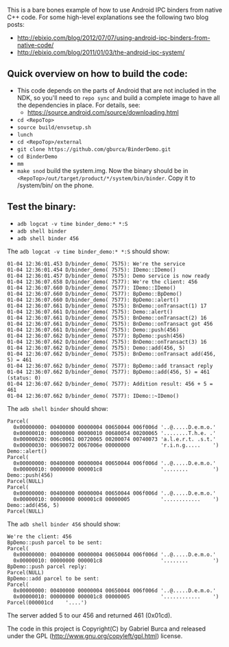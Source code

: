 This is a bare bones example of how to use Android IPC binders from native C++
code. For some high-level explanations see the following two blog posts:

- http://ebixio.com/blog/2012/07/07/using-android-ipc-binders-from-native-code/
- http://ebixio.com/blog/2011/01/03/the-android-ipc-system/

Quick overview on how to build the code:
----------------------------------------
- This code depends on the parts of Android that are not included in the NDK,
  so you'll need to `repo sync` and build a complete image to have all the
  dependencies in place. For details, see:
    - https://source.android.com/source/downloading.html
- `cd <RepoTop>`
- `source build/envsetup.sh`
- `lunch`
- `cd <RepoTop>/external`
- `git clone https://github.com/gburca/BinderDemo.git`
- `cd BinderDemo`
- `mm`
- `make snod` build the system.img. 
Now the binary should be in `<RepoTop>/out/target/product/*/system/bin/binder`.
  Copy it to /system/bin/ on the phone.
  

Test the binary:
----------------
- `adb logcat -v time binder_demo:* *:S`
- `adb shell binder`
- `adb shell binder 456`

The `adb logcat -v time binder_demo:* *:S` should show:
```
01-04 12:36:01.453 D/binder_demo( 7575): We're the service
01-04 12:36:01.454 D/binder_demo( 7575): IDemo::IDemo()
01-04 12:36:01.457 D/binder_demo( 7575): Demo service is now ready
01-04 12:36:07.658 D/binder_demo( 7577): We're the client: 456
01-04 12:36:07.660 D/binder_demo( 7577): IDemo::IDemo()
01-04 12:36:07.660 D/binder_demo( 7577): BpDemo::BpDemo()
01-04 12:36:07.660 D/binder_demo( 7577): BpDemo::alert()
01-04 12:36:07.661 D/binder_demo( 7575): BnDemo::onTransact(1) 17
01-04 12:36:07.661 D/binder_demo( 7575): Demo::alert()
01-04 12:36:07.661 D/binder_demo( 7575): BnDemo::onTransact(2) 16
01-04 12:36:07.661 D/binder_demo( 7575): BnDemo::onTransact got 456
01-04 12:36:07.661 D/binder_demo( 7575): Demo::push(456)
01-04 12:36:07.662 D/binder_demo( 7577): BpDemo::push(456)
01-04 12:36:07.662 D/binder_demo( 7575): BnDemo::onTransact(3) 16
01-04 12:36:07.662 D/binder_demo( 7575): Demo::add(456, 5)
01-04 12:36:07.662 D/binder_demo( 7575): BnDemo::onTransact add(456, 5) = 461
01-04 12:36:07.662 D/binder_demo( 7577): BpDemo::add transact reply
01-04 12:36:07.662 D/binder_demo( 7577): BpDemo::add(456, 5) = 461 (status: 0)
01-04 12:36:07.662 D/binder_demo( 7577): Addition result: 456 + 5 = 461
01-04 12:36:07.662 D/binder_demo( 7577): IDemo::~IDemo()
```

The `adb shell binder` should show:
```
Parcel(
  0x00000000: 00400000 00000004 00650044 006f006d '..@.....D.e.m.o.'
  0x00000010: 00000000 00000010 00680054 00200065 '........T.h.e. .'
  0x00000020: 006c0061 00720065 00200074 00740073 'a.l.e.r.t. .s.t.'
  0x00000030: 00690072 0067006e 00000000          'r.i.n.g.....    ')
Demo::alert()
Parcel(
  0x00000000: 00400000 00000004 00650044 006f006d '..@.....D.e.m.o.'
  0x00000010: 00000000 000001c8                   '........        ')
Demo::push(456)
Parcel(NULL)
Parcel(
  0x00000000: 00400000 00000004 00650044 006f006d '..@.....D.e.m.o.'
  0x00000010: 00000000 000001c8 00000005          '............    ')
Demo::add(456, 5)
Parcel(NULL)
```

The `adb shell binder 456` should show:
```
We're the client: 456
BpDemo::push parcel to be sent:
Parcel(
  0x00000000: 00400000 00000004 00650044 006f006d '..@.....D.e.m.o.'
  0x00000010: 00000000 000001c8                   '........        ')
BpDemo::push parcel reply:
Parcel(NULL)
BpDemo::add parcel to be sent:
Parcel(
  0x00000000: 00400000 00000004 00650044 006f006d '..@.....D.e.m.o.'
  0x00000010: 00000000 000001c8 00000005          '............    ')
Parcel(000001cd    '....')
```

The server added 5 to our 456 and returned 461 (0x01cd).

The code in this project is Copyright(C) by Gabriel Burca and released under the GPL (http://www.gnu.org/copyleft/gpl.html) license.
